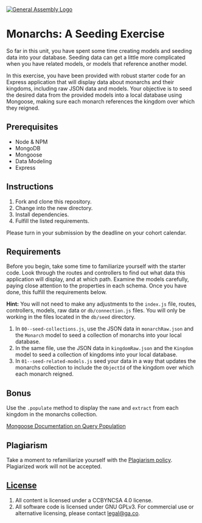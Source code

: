 [![General Assembly Logo](https://camo.githubusercontent.com/1a91b05b8f4d44b5bbfb83abac2b0996d8e26c92/687474703a2f2f692e696d6775722e636f6d2f6b6538555354712e706e67)](https://generalassemb.ly/education/web-development-immersive)

# Monarchs: A Seeding Exercise

So far in this unit, you have spent some time creating models and seeding data into your database. Seeding data can get a little more complicated when you have related models, or models that reference another model.

In this exercise, you have been provided with robust starter code for an Express application that will display data about monarchs and their kingdoms, including raw JSON data and models. Your objective is to seed the desired data from the provided models into a local database using Mongoose, making sure each monarch references the kingdom over which they reigned.

## Prerequisites

* Node & NPM
* MongoDB
* Mongoose
* Data Modeling
* Express

## Instructions

1. Fork and clone this repository.
1. Change into the new directory.
1. Install dependencies.
1. Fulfill the listed requirements.

Please turn in your submission by the deadline on your cohort calendar.

## Requirements

Before you begin, take some time to familiarize yourself with the starter code. Look through the routes and controllers to find out what data this application will display, and at which path. Examine the models carefully, paying close attention to the properties in each schema. Once you have done, this fulfill the requirements below.

**Hint:** You will not need to make any adjustments to the `index.js` file, routes, controllers, models, raw data or `db/connection.js` files. You will only be working in the files located in the `db/seed` directory.

1. In `00--seed-collections.js`, use the JSON data in `monarchRaw.json` and the `Monarch` model to seed a collection of monarchs into your local database.
1. In the same file, use the JSON data in `kingdomRaw.json` and the `Kingdom` model to seed a collection of kingdoms into your local database.
1. In `01--seed-related-models.js` seed your data in a way that updates the monarchs collection to include the `ObjectId` of the kingdom over which each monarch reigned.

## Bonus

Use the `.populate` method to display the `name` and `extract` from each kingdom in the monarchs collection.

[Mongoose Documentation on Query Population](https://mongoosejs.com/docs/3.4.x/docs/populate.html)

## Plagiarism

Take a moment to refamiliarize yourself with the [Plagiarism policy](https://git.generalassemb.ly/DC-WDI/Administrative/blob/master/plagiarism.md). Plagiarized work will not be accepted.

## [License](LICENSE)

1.  All content is licensed under a CC­BY­NC­SA 4.0 license.
1.  All software code is licensed under GNU GPLv3. For commercial use or
    alternative licensing, please contact legal@ga.co.
